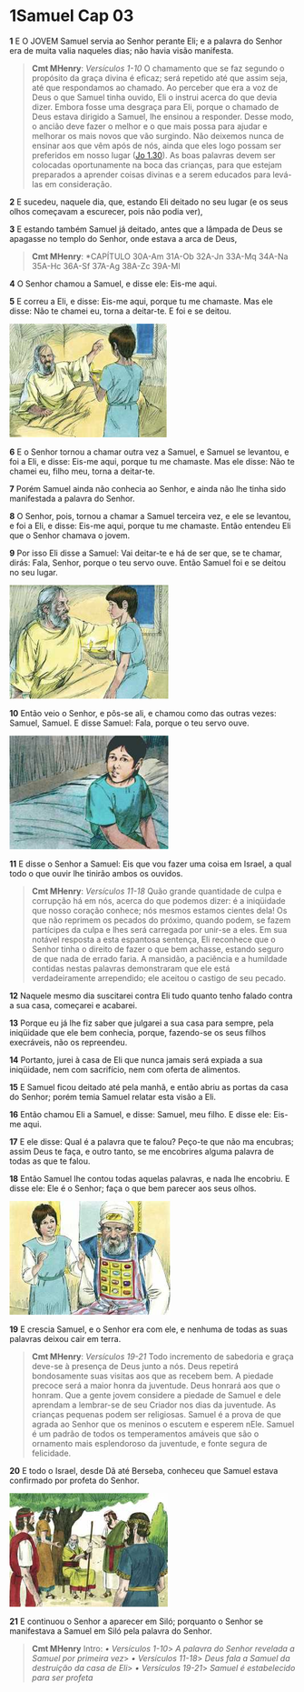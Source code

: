 # 1Samuel Cap 03

**1** 	E O JOVEM Samuel servia ao Senhor perante Eli; e a palavra do Senhor era de muita valia naqueles dias; não havia visão manifesta.

> **Cmt MHenry**: *Versículos 1-10* O chamamento que se faz segundo o propósito da graça divina é eficaz; será repetido até que assim seja, até que respondamos ao chamado. Ao perceber que era a voz de Deus o que Samuel tinha ouvido, Eli o instrui acerca do que devia dizer. Embora fosse uma desgraça para Eli, porque o chamado de Deus estava dirigido a Samuel, lhe ensinou a responder. Desse modo, o ancião deve fazer o melhor e o que mais possa para ajudar e melhorar os mais novos que vão surgindo. Não deixemos nunca de ensinar aos que vêm após de nós, ainda que eles logo possam ser preferidos em nosso lugar ([Jo 1.30](../43N-Joa/01.md#30)). As boas palavras devem ser colocadas oportunamente na boca das crianças, para que estejam preparados a aprender coisas divinas e a serem educados para levá-las em consideração.

**2** 	E sucedeu, naquele dia, que, estando Eli deitado no seu lugar (e os seus olhos começavam a escurecer, pois não podia ver),

**3** 	E estando também Samuel já deitado, antes que a lâmpada de Deus se apagasse no templo do Senhor, onde estava a arca de Deus,

> **Cmt MHenry**: *CAPÍTULO 30A-Am 31A-Ob 32A-Jn 33A-Mq 34A-Na 35A-Hc 36A-Sf 37A-Ag 38A-Zc 39A-Ml

**4** 	O Senhor chamou a Samuel, e disse ele: Eis-me aqui.

**5** 	E correu a Eli, e disse: Eis-me aqui, porque tu me chamaste. Mas ele disse: Não te chamei eu, torna a deitar-te. E foi e se deitou.

![](../Images/SweetPublishing/9-3-1.jpg) 

**6** 	E o Senhor tornou a chamar outra vez a Samuel, e Samuel se levantou, e foi a Eli, e disse: Eis-me aqui, porque tu me chamaste. Mas ele disse: Não te chamei eu, filho meu, torna a deitar-te.

**7** 	Porém Samuel ainda não conhecia ao Senhor, e ainda não lhe tinha sido manifestada a palavra do Senhor.

**8** 	O Senhor, pois, tornou a chamar a Samuel terceira vez, e ele se levantou, e foi a Eli, e disse: Eis-me aqui, porque tu me chamaste. Então entendeu Eli que o Senhor chamava o jovem.

**9** 	Por isso Eli disse a Samuel: Vai deitar-te e há de ser que, se te chamar, dirás: Fala, Senhor, porque o teu servo ouve. Então Samuel foi e se deitou no seu lugar.

![](../Images/SweetPublishing/9-3-2.jpg) 

**10** 	Então veio o Senhor, e pôs-se ali, e chamou como das outras vezes: Samuel, Samuel. E disse Samuel: Fala, porque o teu servo ouve.

![](../Images/SweetPublishing/9-3-3.jpg) 

**11** 	E disse o Senhor a Samuel: Eis que vou fazer uma coisa em Israel, a qual todo o que ouvir lhe tinirão ambos os ouvidos.

> **Cmt MHenry**: *Versículos 11-18* Quão grande quantidade de culpa e corrupção há em nós, acerca do que podemos dizer: é a iniqüidade que nosso coração conhece; nós mesmos estamos cientes dela! Os que não reprimem os pecados do próximo, quando podem, se fazem partícipes da culpa e lhes será carregada por unir-se a eles. Em sua notável resposta a esta espantosa sentença, Eli reconhece que o Senhor tinha o direito de fazer o que bem achasse, estando seguro de que nada de errado faria. A mansidão, a paciência e a humildade contidas nestas palavras demonstraram que ele está verdadeiramente arrependido; ele aceitou o castigo de seu pecado.

**12** 	Naquele mesmo dia suscitarei contra Eli tudo quanto tenho falado contra a sua casa, começarei e acabarei.

**13** 	Porque eu já lhe fiz saber que julgarei a sua casa para sempre, pela iniqüidade que ele bem conhecia, porque, fazendo-se os seus filhos execráveis, não os repreendeu.

**14** 	Portanto, jurei à casa de Eli que nunca jamais será expiada a sua iniqüidade, nem com sacrifício, nem com oferta de alimentos.

**15** 	E Samuel ficou deitado até pela manhã, e então abriu as portas da casa do Senhor; porém temia Samuel relatar esta visão a Eli.

**16** 	Então chamou Eli a Samuel, e disse: Samuel, meu filho. E disse ele: Eis-me aqui.

**17** 	E ele disse: Qual é a palavra que te falou? Peço-te que não ma encubras; assim Deus te faça, e outro tanto, se me encobrires alguma palavra de todas as que te falou.

**18** 	Então Samuel lhe contou todas aquelas palavras, e nada lhe encobriu. E disse ele: Ele é o Senhor; faça o que bem parecer aos seus olhos.

![](../Images/SweetPublishing/9-3-4.jpg) 

**19** 	E crescia Samuel, e o Senhor era com ele, e nenhuma de todas as suas palavras deixou cair em terra.

> **Cmt MHenry**: *Versículos 19-21* Todo incremento de sabedoria e graça deve-se à presença de Deus junto a nós. Deus repetirá bondosamente suas visitas aos que as recebem bem. A piedade precoce será a maior honra da juventude. Deus honrará aos que o honram. Que a gente jovem considere a piedade de Samuel e dele aprendam a lembrar-se de seu Criador nos dias da juventude. As crianças pequenas podem ser religiosas. Samuel é a prova de que agrada ao Senhor que os meninos o escutem e esperem nEle. Samuel é um padrão de todos os temperamentos amáveis que são o ornamento mais esplendoroso da juventude, e fonte segura de felicidade.

**20** 	E todo o Israel, desde Dã até Berseba, conheceu que Samuel estava confirmado por profeta do Senhor.

![](../Images/SweetPublishing/9-3-5.jpg) 

**21** 	E continuou o Senhor a aparecer em Siló; porquanto o Senhor se manifestava a Samuel em Siló pela palavra do Senhor.


> **Cmt MHenry** Intro: *• Versículos 1-10*> *A palavra do Senhor revelada a Samuel por primeira vez*> *• Versículos 11-18*> *Deus fala a Samuel da destruição da casa de Eli*> *• Versículos 19-21*> *Samuel é estabelecido para ser profeta*